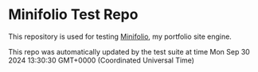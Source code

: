 # Minifolio Test Repo

This repository is used for testing [Minifolio](https://github.com/MaddyGuthridge/Minifolio), my portfolio site engine.

This repo was automatically updated by the test suite at time Mon Sep 30 2024 13:30:30 GMT+0000 (Coordinated Universal Time)
